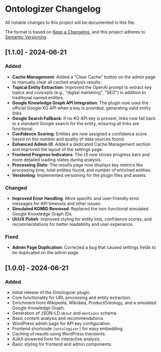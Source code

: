 # Ontologizer Changelog

All notable changes to this project will be documented in this file.

The format is based on [Keep a Changelog](https://keepachangelog.com/en/1.0.0/),
and this project adheres to [Semantic Versioning](https://semver.org/spec/v2.0.0.html).

## [1.1.0] - 2024-06-21

### Added
- **Cache Management**: Added a "Clear Cache" button on the admin page to manually clear all cached analysis results.
- **Topical Entity Extraction**: Improved the OpenAI prompt to extract key topics and concepts (e.g., "digital marketing", "SEO") in addition to traditional named entities.
- **Google Knowledge Graph API Integration**: The plugin now uses the official Google KG API when a key is provided, generating valid entity links.
- **Google Search Fallback**: If no KG API key is present, links now fall back to a standard Google search for the entity, ensuring all links are functional.
- **Confidence Scoring**: Entities are now assigned a confidence score based on the number and quality of data sources found.
- **Enhanced Admin UI**: Added a dedicated Cache Management section and improved the layout of the settings page.
- **Frontend Progress Indicators**: The UI now shows progress bars and more detailed loading states during analysis.
- **Processing Stats**: The results page now displays key metrics like processing time, total entities found, and number of enriched entities.
- **Versioning**: Implemented versioning for the plugin files and assets.

### Changed
- **Improved Error Handling**: More specific and user-friendly error messages for API timeouts and other issues.
- **Simulated KGMID Removed**: Replaced the non-functional simulated Google Knowledge Graph IDs.
- **UI/UX Polish**: Improved styling for entity lists, confidence scores, and recommendations for better readability and user experience.

### Fixed
- **Admin Page Duplication**: Corrected a bug that caused settings fields to be duplicated on the admin page.

## [1.0.0] - 2024-06-21

### Added
- Initial release of the Ontologizer plugin.
- Core functionality for URL processing and entity extraction.
- Enrichment from Wikipedia, Wikidata, ProductOntology, and a simulated Google Knowledge Graph.
- Generation of JSON-LD `about` and `mentions` schema.
- Basic content analysis and recommendations.
- WordPress admin page for API key configuration.
- Frontend shortcode `[ontologizer]` for easy embedding.
- Caching of results using WordPress transients.
- AJAX-powered form for interactive analysis.
- Basic styling for frontend and admin components. 